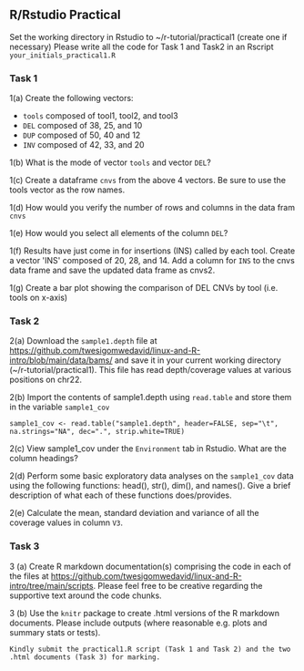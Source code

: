 ## R/Rstudio Practical 

Set the working directory in Rstudio to ~/r-tutorial/practical1 (create one if necessary)
Please write all the code for Task 1 and Task2  in an Rscript ``your_initials_practical1.R``

### Task 1

1(a) Create the following vectors: 
- `tools` composed of tool1, tool2, and tool3
- `DEL` composed of 38, 25, and 10
- `DUP` composed of 50, 40 and 12
- `INV` composed of 42, 33, and 20

1(b) What is the mode of vector `tools` and vector `DEL`?  

1(c) Create a dataframe `cnvs` from the above 4 vectors. Be sure to use the tools vector as the row names. 

1(d) How would you verify the number of rows and columns in the data fram `cnvs`

1(e) How would you select all elements of the column `DEL`? 

1(f) Results have just come in for insertions (INS) called by each tool. Create a vector 'INS' composed of 20, 28, and 14. Add a column for `INS` to the cnvs data frame and save the updated data frame as cnvs2. 

1(g) Create a bar plot showing the comparison of DEL CNVs by tool (i.e. tools on x-axis)


### Task 2

2(a) Download the `sample1.depth` file at https://github.com/twesigomwedavid/linux-and-R-intro/blob/main/data/bams/ and save it in your current working directory (~/r-tutorial/practical1). This file has read depth/coverage values at various positions on chr22. 

2(b) Import the contents of sample1.depth using `read.table` and store them in the variable `sample1_cov`

```
sample1_cov <- read.table("sample1.depth", header=FALSE, sep="\t", na.strings="NA", dec=".", strip.white=TRUE)

```

2(c) View sample1_cov under the `Environment` tab in Rstudio. What are the column headings?

2(d) Perform some basic exploratory data analyses on the `sample1_cov` data using the following functions: head(), str(), dim(), and names(). Give a brief description of what each of these functions does/provides.

2(e) Calculate the mean, standard deviation and variance of all the coverage values in column `V3`.


### Task 3 

3 (a) Create R markdown documentation(s) comprising the code in each of the files at https://github.com/twesigomwedavid/linux-and-R-intro/tree/main/scripts. Please feel free to be creative regarding the supportive text around the code chunks. 

3 (b) Use the `knitr` package to create .html versions of the R markdown documents. Please include outputs (where reasonable e.g. plots and summary stats or tests).  


```
Kindly submit the practical1.R script (Task 1 and Task 2) and the two .html documents (Task 3) for marking. 
```


